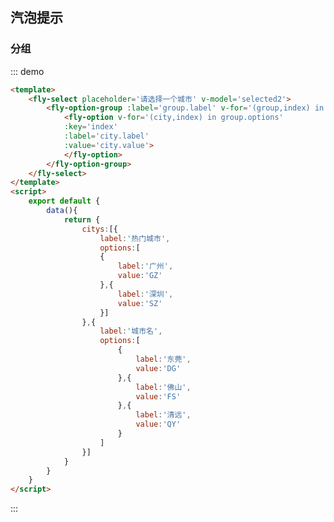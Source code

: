<script>
    module.exports = {
        data(){
            return {
                citys:[{
                    label:'热门城市',
                    options:[
                    {
                        label:'广州',
                        value:'GZ'
                    },{
                        label:'深圳',
                        value:'SZ'
                    }]
                },{
                    label:'城市名',
                    options:[
                        {
                            label:'东莞',
                            value:'DG'
                        },{
                            label:'佛山',
                            value:'FS'
                        },{
                            label:'清远',
                            value:'QY'
                        }
                    ]
                }]
            }
        }
    }
</script>

## 汽泡提示

### 分组

::: demo
```html
<template>
    <fly-select placeholder='请选择一个城市' v-model='selected2'>
        <fly-option-group :label='group.label' v-for='(group,index) in citys' :key='index'>
            <fly-option v-for='(city,index) in group.options' 
            :key='index'
            :label='city.label' 
            :value='city.value'>
            </fly-option>
        </fly-option-group>
    </fly-select>
</template>
<script>
    export default {
        data(){
            return {
                citys:[{
                    label:'热门城市',
                    options:[
                    {
                        label:'广州',
                        value:'GZ'
                    },{
                        label:'深圳',
                        value:'SZ'
                    }]
                },{
                    label:'城市名',
                    options:[
                        {
                            label:'东莞',
                            value:'DG'
                        },{
                            label:'佛山',
                            value:'FS'
                        },{
                            label:'清远',
                            value:'QY'
                        }
                    ]
                }]
            }
        }
    }
</script>
```
:::
